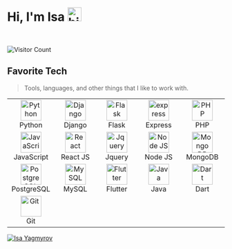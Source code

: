 <h1>Hi, I'm Isa <img src="https://user-images.githubusercontent.com/1303154/88677602-1635ba80-d120-11ea-84d8-d263ba5fc3c0.gif" width="32px" alt="hi"></h1>
<br>

![Visitor Count](https://profile-counter.glitch.me/proxacker/count.svg)
<br>
<h2 align="left">Favorite Tech</h2>

> Tools, languages, and other things that I like to work with.

<table align="center">
  <tr>
    <td align="center" width="96">
      <img
        src="https://cdn.jsdelivr.net/gh/devicons/devicon/icons/python/python-original.svg"
        width="48"
        height="48"
        alt="Python"
      />
      <br />Python
    </td>
    <td align="center" width="96">
     <img
        src="https://cdn.worldvectorlogo.com/logos/django.svg"
        width="48"
        height="48"
        alt="Django"
      />
      <br />Django
    </td>
    <td align="center" width="96">
      <img
        src="https://cdn.jsdelivr.net/gh/devicons/devicon/icons/flask/flask-original.svg"
        width="48"
        height="48"
        alt="Flask"
      />
      <br />Flask
    </td>
    <td align="center" width="96">
        <img
        src="https://cdn.jsdelivr.net/gh/devicons/devicon/icons/express/express-original.svg"
        width="48"
        height="48"
        alt="express"
      />
      <br />Express
    </td>
    <td align="center" width="96">
      <img
        src="https://cdn.jsdelivr.net/gh/devicons/devicon/icons/php/php-original.svg"
        width="48"
        height="48"
        alt="PHP"
      />
      <br />PHP
    </td>
  </tr>
  <tr>
    <td align="center" width="96">
      <img
        src="https://cdn.jsdelivr.net/gh/devicons/devicon/icons/javascript/javascript-original.svg"
        width="48"
        height="48"
        alt="JavaScript"
      />
      <br />JavaScript
    </td>
<td align="center" width="96">
      <img
        src="https://cdn.jsdelivr.net/gh/devicons/devicon/icons/react/react-original.svg"
        width="48"
        height="48"
        alt="React"
      />
      <br />React JS
    </td>
      <td align="center" width="96">
      <img
        src="https://cdn.jsdelivr.net/gh/devicons/devicon/icons/jquery/jquery-original.svg"
        width="48"
        height="48"
        alt="Jquery"
      />
      <br />Jquery
    </td>
    <td align="center" width="96">
      <img
        src="https://cdn.jsdelivr.net/gh/devicons/devicon/icons/nodejs/nodejs-original.svg"
        width="48"
        height="48"
        alt="Node JS"
      />
      <br />Node JS
    </td>
    <td align="center" width="96">
      <img
        src="https://cdn.jsdelivr.net/gh/devicons/devicon/icons/mongodb/mongodb-original.svg"
        width="48"
        height="48"
        alt="Mongo DB"
      />
      <br />MongoDB
    </td>
    
  </tr>
  <tr>
    <td align="center" width="96">
      <img
        src="https://cdn.jsdelivr.net/gh/devicons/devicon/icons/postgresql/postgresql-original.svg"
        width="48"
        height="48"
        alt="PostgreSQL"
      />
      <br />PostgreSQL
    </td>
<td align="center" width="96">   
<img src='https://cdn.jsdelivr.net/gh/devicons/devicon@master/icons/mysql/mysql-original-wordmark.svg'
    width="48"
        height="48"
        alt="MySQL"/>
      <br />MySQL
    </td>
<td align="center" width="96">
    <img
        src="https://cdn.worldvectorlogo.com/logos/flutter.svg"
        width="48"
        height="48"
        alt="Flutter"
      />
      <br />Flutter
    </td>
<td align="center" width="96">
    <img
        src="https://cdn.worldvectorlogo.com/logos/java.svg"
        width="48"
        height="48"
        alt="Java"
      />
      <br />Java
    </td>
     <td align="center" width="96">
     <img
        src="https://cdn.jsdelivr.net/gh/devicons/devicon/icons/dart/dart-original.svg"
        width="48"
        height="48"
        alt="Dart"
      />
      <br />Dart
    </td>
  </tr>
  <td align="center" width="96">
      <img
        src="https://cdn.jsdelivr.net/gh/devicons/devicon/icons/git/git-original.svg"
        width="48"
        height="48"
        alt="Git"
      />
      <br />Git
    </td>

</table>
<a href="#">
  <img src="https://github-readme-stats.vercel.app/api?username=iskasoft&show_icons=true&theme=react&count_private=true&include_all_commits=true" alt="Isa Yagmyrov" align="center" />
</a>

